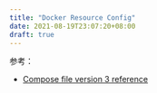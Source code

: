 ```yaml
---
title: "Docker Resource Config"
date: 2021-08-19T23:07:20+08:00
draft: true
---
```


参考：

- [Compose file version 3 reference](https://docs.docker.com/compose/compose-file/compose-file-v3)
